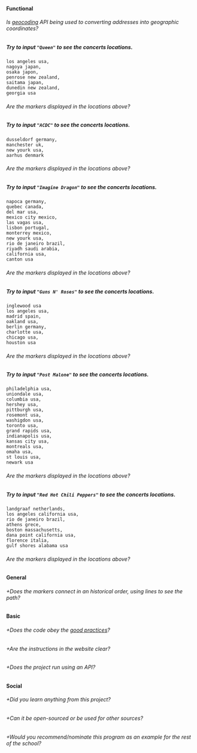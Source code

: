 #### Functional

###### Is [geocoding](https://developers.google.com/maps/documentation/geocoding/intro) API being used to converting addresses into geographic coordinates?

##### Try to input `"Queen"` to see the concerts locations.
```
los angeles usa,
nagoya japan,
osaka japon,
penrose new zealand,
saitama japan,
dunedin new zealand,
georgia usa
```
###### Are the markers displayed in the locations above?

##### Try to input `"ACDC"` to see the concerts locations.
```
dusseldorf germany,
manchester uk,
new yourk usa,
aarhus denmark
```
###### Are the markers displayed in the locations above?

##### Try to input `"Imagine Dragon"` to see the concerts locations.
```
napoca germany,
quebec canada,
del mar usa,
mexico city mexico,
las vagas usa,
lisbon portugal,
monterrey mexico,
new yourk usa,
rio de janeiro brazil,
riyadh saudi arabia,
california usa,
canton usa
```
###### Are the markers displayed in the locations above?

##### Try to input `"Guns N' Roses"` to see the concerts locations.
```
inglewood usa
los angeles usa,
madrid spain,
oakland usa,
berlin germany,
charlotte usa,
chicago usa,
houston usa
```
###### Are the markers displayed in the locations above?

##### Try to input `"Post Malone"` to see the concerts locations.
```
philadelphia usa,
uniondale usa,
columbia usa,
hershey usa,
pittburgh usa,
rosemont usa,
washigdon usa,
toronto usa,
grand rapids usa,
indianapolis usa,
kansas city usa,
montreals usa,
omaha usa,
st louis usa,
newark usa
```
###### Are the markers displayed in the locations above?

##### Try to input `"Red Hot Chili Peppers"` to see the concerts locations.
```
landgraaf netherlands,
los angeles california usa,
rio de janeiro brazil,
athens grece,
boston massachusetts,
dana point california usa,
florence italia,
gulf shores alabama usa
```
###### Are the markers displayed in the locations above?

#### General

###### +Does the markers connect in an historical order, using lines to see the path?

#### Basic

###### +Does the code obey the [good practices](https://public.01-edu.org/subjects/good-practices.en)?
###### +Are the instructions in the website clear?
###### +Does the project run using an API?

#### Social

###### +Did you learn anything from this project?
###### +Can it be open-sourced or be used for other sources?
###### +Would you recommend/nominate this program as an example for the rest of the school?
